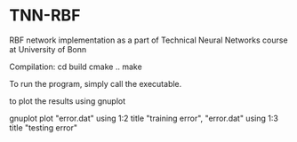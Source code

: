 # TNN-RBF
RBF network implementation as a part of Technical Neural Networks course at University of Bonn

Compilation:
cd build
cmake ..
make

To run the program, simply call the executable.


to plot the results using gnuplot

gnuplot
plot "error.dat" using 1:2 title "training error", "error.dat" using 1:3 title "testing error"
